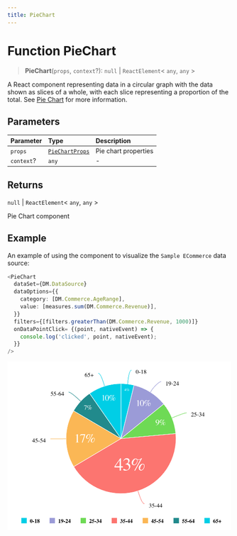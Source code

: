 ```yaml
---
title: PieChart
---
```


# Function PieChart

> **PieChart**(`props`, `context`?): `null` \| `ReactElement`\< `any`, `any` \>

A React component representing data in a circular graph with the data shown as slices of a whole,
with each slice representing a proportion of the total.
See [Pie Chart](https://docs.sisense.com/main/SisenseLinux/pie-chart.htm) for more information.

## Parameters

| Parameter | Type | Description |
| :------ | :------ | :------ |
| `props` | [`PieChartProps`](../interfaces/interface.PieChartProps.md) | Pie chart properties |
| `context`? | `any` | - |

## Returns

`null` \| `ReactElement`\< `any`, `any` \>

Pie Chart component

## Example

An example of using the component to visualize the `Sample ECommerce` data source:
```ts
<PieChart
  dataSet={DM.DataSource}
  dataOptions={{
    category: [DM.Commerce.AgeRange],
    value: [measures.sum(DM.Commerce.Revenue)],
  }}
  filters={[filters.greaterThan(DM.Commerce.Revenue, 1000)]}
  onDataPointClick= {(point, nativeEvent) => {
    console.log('clicked', point, nativeEvent);
  }}
/>
```

<img src="../../../img/pie-chart-example-1.png" width="600px" />
